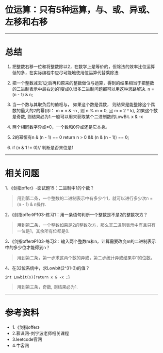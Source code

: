 # 位运算：只有5种运算，与、或、异或、左移和右移

---

# 总结

1. 把整数右移一位和将整数除以2，在数学上是等价的，但除法的效率比位运算低的多，在实际编程中应尽可能地使用位运算代替乘除法.

2. 把一个整数减去1之后再和原来的整数做位与运算，得到的结果相当于把整数的二进制表示中最右边的1变成0.很多二进制问题都可以用这种思路解决.	n = (n - 1) & n;

3. 当一个数与其取负后的值相与， 如果这个数是偶数， 则结果是能整除这个偶数的最大的2的幂(即： m = n & -n , 则 n % m = 0, 且 m = 2 ^ k), 如果这个数是奇数, 则结果必为1.一般可以用来获取某个二进制数的LowBit.		x & -x

4. 两个相同数字异或=0，一个数和0异或还是它本身。

5. 2的幂恒有n & (n - 1) == 0		return n > 0 && (n & (n - 1)) == 0;

6. if (n & 1 != 0)// 判断是否末位是1

---

# 相关问题

1、《剑指offer》-面试题15：二进制中1的个数？
> 用到第二条，一个整数的二进制表示中有多少个1，就可以进行多少次n = (n - 1) & n操作.

2、《剑指offer》P103-练习1：用一条语句判断一个整数是不是2的整数次方？
> 用到第二条，一个整数如果是2的整数次方，那么其二进制表示中有且只有一位是1，其余所有位都是0.

3、《剑指offer》P103-练习2：输入两个整数m和n，计算需要改变m的二进制表示中的多少位才能得到n？
> 用到第二条，第一步求这两个数的异或，第二步统计异或结果中1的位数。

4、在32位系统中，求Lowbit(2^31-3)的值？

	int Lowbit(x){return x & -x ;}
>用到第三条，奇数, 则结果必为1.

---

# 参考资料

* 1.《剑指offer》
* 2.慕课网-刘宇波老师相关课程
* 3.leetcode官网
* 4.牛客网


